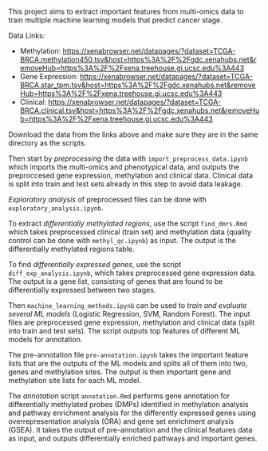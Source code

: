 This project aims to extract important features from multi-omics data to train multiple machine learning models that predict cancer stage.

Data Links:
- Methylation: https://xenabrowser.net/datapages/?dataset=TCGA-BRCA.methylation450.tsv&host=https%3A%2F%2Fgdc.xenahubs.net&removeHub=https%3A%2F%2Fxena.treehouse.gi.ucsc.edu%3A443
- Gene Expression: https://xenabrowser.net/datapages/?dataset=TCGA-BRCA.star_tpm.tsv&host=https%3A%2F%2Fgdc.xenahubs.net&removeHub=https%3A%2F%2Fxena.treehouse.gi.ucsc.edu%3A443
- Clinical: https://xenabrowser.net/datapages/?dataset=TCGA-BRCA.clinical.tsv&host=https%3A%2F%2Fgdc.xenahubs.net&removeHub=https%3A%2F%2Fxena.treehouse.gi.ucsc.edu%3A443

Download the data from the links above and make sure they are in the same directory as the scripts.


Then start by _preprocessing_ the data with `import_preprocess_data.ipynb` which imports the multi-omics and phenotypical data, and outputs the preproccesed gene expression, methylation and clinical data. Clinical data is split into train and test sets already in this step to avoid data leakage.

_Exploratory analysis_ of preprocessed files can be done with `exploratory_analysis.ipynb`.

To extract _differentially methylated regions_, use the script `find_dmrs.Rmd` which takes preprocessed clinical (train set) and methylation data (quality control can be done with `methyl_qc.ipynb`) as input. The output is the differentially methylated regions table.

To find _differentially expressed genes_, use the script `diff_exp_analysis.ipynb`, which takes preprocessed gene expression data. The output is a gene list, consisting of genes that are found to be differentially expressed between two stages.

Then `machine_learning_methods.ipynb` can be used to _train and evaluate several ML models_ (Logistic Regression, SVM, Random Forest). The input files are preprocessed gene expression, methylation and clinical data (split into train and test sets). The script outputs top features of different ML models for annotation.

The pre-annotation file `pre-annotation.ipynb` takes the important feature lists that are the outputs of the ML models and splits all of them into two, genes and methylation sites. The output is then important gene and methylation site lists for each ML model. 

The _annotation_ script `annotation.Rmd` performs gene annotation for differentially methylated probes (DMPs) identified in methylation analysis and pathway enrichment analysis for the differently expressed genes using overrepresentation analysis (ORA) and gene set enrichment analysis (GSEA). It takes the output of pre-annotation and the clinical features data as input, and outputs differentially enriched pathways and important genes.
